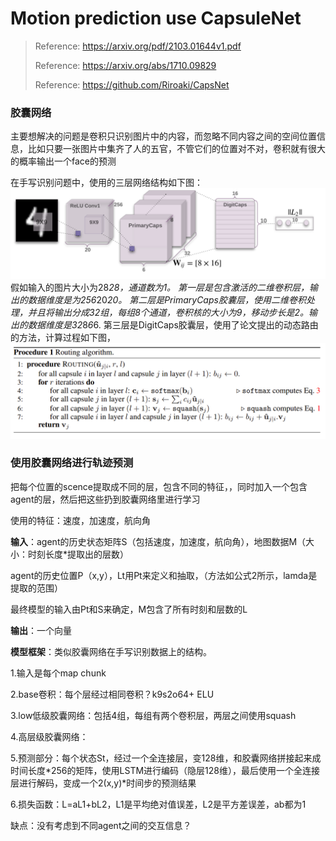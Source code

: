 # Motion prediction use CapsuleNet
> Reference:  https://arxiv.org/pdf/2103.01644v1.pdf
>
> Reference: https://arxiv.org/abs/1710.09829
> 
> Reference: https://github.com/Riroaki/CapsNet

### 胶囊网络
主要想解决的问题是卷积只识别图片中的内容，而忽略不同内容之间的空间位置信息，比如只要一张图片中集齐了人的五官，不管它们的位置对不对，卷积就有很大的概率输出一个face的预测

在手写识别问题中，使用的三层网络结构如下图：
![image](https://github.com/AliceNing/CapsuleNet/blob/main/images/caps_mnist.png)
假如输入的图片大小为28*28，通道数为1。
第一层是包含激活的二维卷积层，输出的数据维度是为256*20*20。
第二层是PrimaryCaps胶囊层，使用二维卷积处理，并且将输出分成32组，每组8个通道，卷积核的大小为9，移动步长是2。输出的数据维度是32*8*6*6.
第三层是DigitCaps胶囊层，使用了论文提出的动态路由的方法，计算过程如下图，
![image](https://github.com/AliceNing/CapsuleNet/blob/main/images/Routing_algorithm.png)

### 使用胶囊网络进行轨迹预测

把每个位置的scence提取成不同的层，包含不同的特征，，同时加入一个包含agent的层，然后把这些扔到胶囊网络里进行学习

使用的特征：速度，加速度，航向角

**输入**：agent的历史状态矩阵S（包括速度，加速度，航向角），地图数据M（大小：时刻长度*提取出的层数）

 agent的历史位置P（x,y），Lt用Pt来定义和抽取，（方法如公式2所示，lamda是提取的范围）

 最终模型的输入由Pt和S来确定，M包含了所有时刻和层数的L

**输出**：一个向量

**模型框架**：类似胶囊网络在手写识别数据上的结构。

1.输入是每个map chunk

2.base卷积：每个层经过相同卷积？k9s2o64+ ELU

3.low低级胶囊网络：包括4组，每组有两个卷积层，两层之间使用squash

4.高层级胶囊网络：

5.预测部分：每个状态St，经过一个全连接层，变128维，和胶囊网络拼接起来成时间长度\*256的矩阵，使用LSTM进行编码（隐层128维），最后使用一个全连接层进行解码，变成一个2(x,y)\*时间步的预测结果

6.损失函数：L=aL1+bL2，L1是平均绝对值误差，L2是平方差误差，ab都为1

缺点：没有考虑到不同agent之间的交互信息？